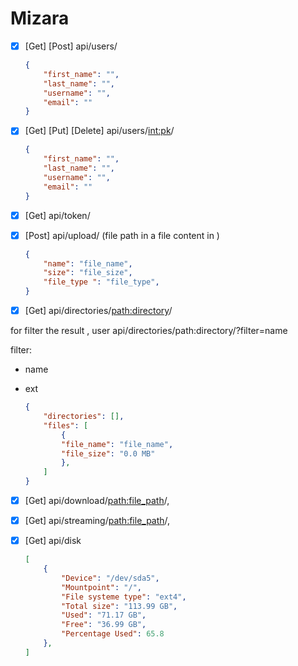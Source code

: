 # Mizara
- [x] [Get] [Post] api/users/

  ```json
  {
      "first_name": "",
      "last_name": "",
      "username": "",
      "email": ""
  }
  ```

  


- [x] [Get] [Put] [Delete] api/users/<int:pk>/

    ```json
    {
        "first_name": "",
        "last_name": "",
        "username": "",
        "email": ""
    }
    ```

    

- [x] [Get] api/token/

- [x] [Post] api/upload/ (file path in a file content in )

    ```json
    {
        "name": "file_name",
        "size": "file_size",
        "file_type ": "file_type",
    }
    ```

    

- [x]   [Get] api/directories/<path:directory>/

for filter the result , user api/directories/path:directory/?filter=name
        
filter:
-   name
      
-   ext


    ```json
    {
        "directories": [],
        "files": [   
            {
            "file_name": "file_name",
            "file_size": "0.0 MB"
            },
        ]
    }
    ```

- [x] [Get] api/download/<path:file_path>/,

- [x] [Get] api/streaming/<path:file_path>/,

- [x] [Get] api/disk
    ```json
    [   
        {
            "Device": "/dev/sda5",
            "Mountpoint": "/",
            "File systeme type": "ext4",
            "Total size": "113.99 GB",
            "Used": "71.17 GB",
            "Free": "36.99 GB",
            "Percentage Used": 65.8
        },
    ]
    ```
